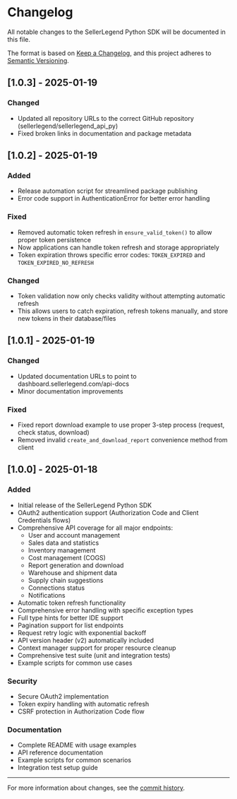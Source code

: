 # Changelog

All notable changes to the SellerLegend Python SDK will be documented in this file.

The format is based on [Keep a Changelog](https://keepachangelog.com/en/1.0.0/),
and this project adheres to [Semantic Versioning](https://semver.org/spec/v2.0.0.html).

## [1.0.3] - 2025-01-19

### Changed
- Updated all repository URLs to the correct GitHub repository (sellerlegend/sellerlegend_api_py)
- Fixed broken links in documentation and package metadata

## [1.0.2] - 2025-01-19

### Added
- Release automation script for streamlined package publishing
- Error code support in AuthenticationError for better error handling

### Fixed
- Removed automatic token refresh in `ensure_valid_token()` to allow proper token persistence
- Now applications can handle token refresh and storage appropriately
- Token expiration throws specific error codes: `TOKEN_EXPIRED` and `TOKEN_EXPIRED_NO_REFRESH`

### Changed
- Token validation now only checks validity without attempting automatic refresh
- This allows users to catch expiration, refresh tokens manually, and store new tokens in their database/files

## [1.0.1] - 2025-01-19

### Changed
- Updated documentation URLs to point to dashboard.sellerlegend.com/api-docs
- Minor documentation improvements

### Fixed
- Fixed report download example to use proper 3-step process (request, check status, download)
- Removed invalid `create_and_download_report` convenience method from client

## [1.0.0] - 2025-01-18

### Added
- Initial release of the SellerLegend Python SDK
- OAuth2 authentication support (Authorization Code and Client Credentials flows)
- Comprehensive API coverage for all major endpoints:
  - User and account management
  - Sales data and statistics
  - Inventory management
  - Cost management (COGS)
  - Report generation and download
  - Warehouse and shipment data
  - Supply chain suggestions
  - Connections status
  - Notifications
- Automatic token refresh functionality
- Comprehensive error handling with specific exception types
- Full type hints for better IDE support
- Pagination support for list endpoints
- Request retry logic with exponential backoff
- API version header (v2) automatically included
- Context manager support for proper resource cleanup
- Comprehensive test suite (unit and integration tests)
- Example scripts for common use cases

### Security
- Secure OAuth2 implementation
- Token expiry handling with automatic refresh
- CSRF protection in Authorization Code flow

### Documentation
- Complete README with usage examples
- API reference documentation
- Example scripts for common scenarios
- Integration test setup guide

---

For more information about changes, see the [commit history](https://github.com/sellerlegend/sellerlegend_api_py/commits/main).